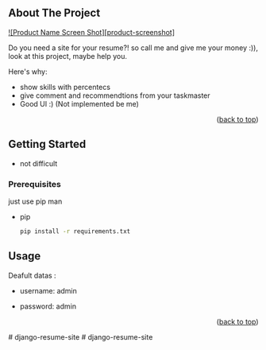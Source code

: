 


<!-- ABOUT THE PROJECT -->
## About The Project

[![Product Name Screen Shot][product-screenshot]](https://github.com/ijavadddd/django-resume-site/docs/project_capture.PNG)

Do you need a site for your resume?! so call me and give me your money :)), look at this project, maybe help you.

Here's why:
* show skills with percentecs
* give comment and recommendtions from your taskmaster
* Good UI :)  (Not implemented be me)

<p align="right">(<a href="#readme-top">back to top</a>)</p>

<!-- GETTING STARTED -->
## Getting Started
* not difficult


### Prerequisites
just use pip man

* pip
  ```sh
  pip install -r requirements.txt
  ```

## Usage
Deafult datas :
* username: admin

* password: admin
<p align="right">(<a href="#readme-top">back to top</a>)</p>


#   d j a n g o - r e s u m e - s i t e  
 #   d j a n g o - r e s u m e - s i t e  
 